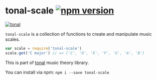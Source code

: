 # tonal-scale [![npm version](https://img.shields.io/npm/v/tonal-scale.svg)](https://www.npmjs.com/package/tonal-scale)

[![tonal](https://img.shields.io/badge/tonal-scale-yellow.svg)](https://www.npmjs.com/browse/keyword/tonal)

`tonal-scale` is a collection of functions to create and manipulate music scales.

```js
var scale = require('tonal-scale')
scale.get('C major') // => ['C', 'D', 'E', 'F', 'G', 'A', 'B']
```

This is part of [tonal](https://www.npmjs.com/package/tonal) music theory library.

You can install via npm: `npm i --save tonal-scale`
